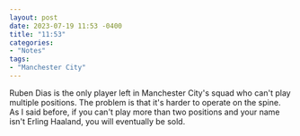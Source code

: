 ```yaml
---
layout: post
date: 2023-07-19 11:53 -0400
title: "11:53"
categories:
- "Notes"
tags:
- "Manchester City"
---
```


Ruben Dias is the only player left in Manchester City's squad who can't play multiple positions. The problem is that it's harder to operate on the spine. As I said before, if you can't play more than two positions and your name isn't Erling Haaland, you will eventually be sold.
